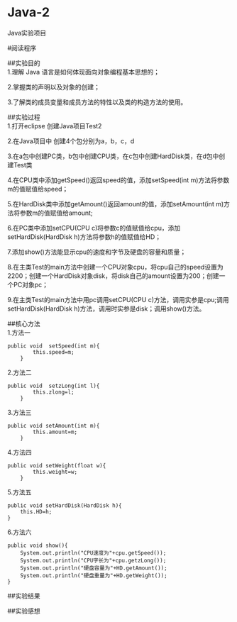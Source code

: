 # Java-2
Java实验项目

#阅读程序

##实验目的  
1.理解 Java 语言是如何体现面向对象编程基本思想的；

2.掌握类的声明以及对象的创建；

3.了解类的成员变量和成员方法的特性以及类的构造方法的使用。

##实验过程  
1.打开eclipse 创建Java项目Test2

2.在Java项目中 创建4个包分别为a，b，c，d

3.在a包中创建PC类，b包中创建CPU类，在c包中创建HardDisk类，在d包中创建Test类

4.在CPU类中添加getSpeed()返回speed的值，添加setSpeed(int m)方法将参数m的值赋值给speed；

5.在HardDisk类中添加getAmount()返回amount的值，添加setAmount(int m)方法将参数m的值赋值给amount;

6.在PC类中添加setCPU(CPU c)将参数c的值赋值给cpu，添加setHardDisk(HardDisk h)方法将参数h的值赋值给HD；

7.添加show()方法能显示cpu的速度和字节及硬盘的容量和质量；  

8.在主类Test的main方法中创建一个CPU对象cpu，将cpu自己的speed设置为2200；创建一个HardDisk对象disk，将disk自己的amount设置为200；创建一个PC对象pc；

9.在主类Test的main方法中用pc调用setCPU(CPU c)方法，调用实参是cpu;调用setHardDisk(HardDisk h)方法，调用时实参是disk；调用show()方法。

##核心方法  
1.方法一
```
public void  setSpeed(int m){
		this.speed=m;
	}
```
2.方法二
```
public void  setzLong(int l){
		this.zlong=l;
	}
```
3.方法三
```
public void setAmount(int m){
		this.amount=m;
	}
```
4.方法四
```
public void setWeight(float w){
		this.weight=w;
	}

```
5.方法五
```
public void setHardDisk(HardDisk h){
	this.HD=h;
}
```
6.方法六
```
public void show(){
	System.out.println("CPU速度为"+cpu.getSpeed());
	System.out.println("CPU字长为"+cpu.getzLong());
	System.out.println("硬盘容量为"+HD.getAmount());
	System.out.println("硬盘重量为"+HD.getWeight());
}
```

##实验结果  




##实验感想  

